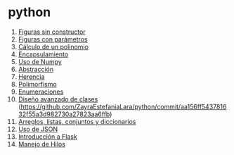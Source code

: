 # python
1. [Figuras sin constructor](https://github.com/ZayraEstefaniaLara/python/commit/aa156ff543781632f55a3d982730a27823aa6ffb)
2. [Figuras con parámetros](https://github.com/ZayraEstefaniaLara/python/commit/aa156ff543781632f55a3d982730a27823aa6ffb)
3. [Cálculo de un polinomio](https://github.com/ZayraEstefaniaLara/python/commit/aa156ff543781632f55a3d982730a27823aa6ffb)
4. [Encapsulamiento](https://github.com/ZayraEstefaniaLara/python/commit/c03064ca5d716de3f0ed168f706c11ffe3db64dd)
5. [Uso de Numpy]()
6. [Abstracción](https://github.com/ZayraEstefaniaLara/python/commit/e8c2629960fa3cd74c479575805c62eb80361627)
7. [Herencia](https://github.com/ZayraEstefaniaLara/python/blob/main/herencia2.py)
8. [Polimorfismo](https://github.com/ZayraEstefaniaLara/python/blob/main/Polimorfismo.py)
9. [Enumeraciones](https://github.com/ZayraEstefaniaLara/python/commit/aa156ff543781632f55a3d982730a27823aa6ffb)
10. [Diseño avanzado de clases](https://github.com/ZayraEstefaniaLara/python/blob/main/PracticaConjuntos.py)
(https://github.com/ZayraEstefaniaLara/python/commit/aa156ff543781632f55a3d982730a27823aa6ffb)
13. [Arreglos, listas, conjuntos y diccionarios]()
14. [Uso de JSON](https://github.com/ZayraEstefaniaLara/python/commit/aa156ff543781632f55a3d982730a27823aa6ffb)
15. [Introducción a Flask](https://github.com/ZayraEstefaniaLara/python/commit/aa156ff543781632f55a3d982730a27823aa6ffb)
16. [Manejo de Hilos](https://github.com/ZayraEstefaniaLara/python/commit/aa156ff543781632f55a3d982730a27823aa6ffb)

